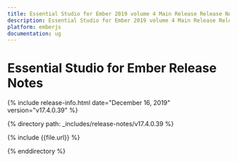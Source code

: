 ```yaml
---
title: Essential Studio for Ember 2019 volume 4 Main Release Release Notes  
description: Essential Studio for Ember 2019 volume 4 Main Release Release Notes  
platform: emberjs
documentation: ug
---
```


# Essential Studio for Ember  Release Notes  

{% include release-info.html date="December 16, 2019"  version="v17.4.0.39" %} 


{% directory path: _includes/release-notes/v17.4.0.39 %}

{% include {{file.url}} %}

{% enddirectory %}